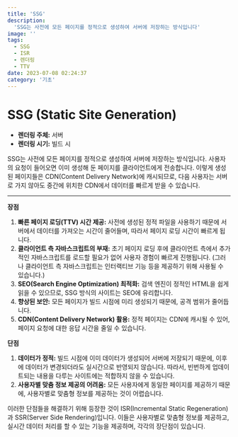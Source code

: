 ```yaml
---
title: 'SSG'
description:
  'SSG는 사전에 모든 페이지를 정적으로 생성하여 서버에 저장하는 방식입니다'
image: ''
tags:
  - SSG
  - ISR
  - 렌더링
  - TTV
date: 2023-07-08 02:24:37
category: '기초'
---
```


# SSG (Static Site Generation)

- **렌더링 주체:** 서버
- **렌더링 시기:** 빌드 시

SSG는 사전에 모든 페이지를 정적으로 생성하여 서버에 저장하는 방식입니다.
사용자의 요청이 들어오면 이미 생성해 둔 페이지를 클라이언트에게 전송합니다.
이렇게 생성된 페이지들은 CDN(Content Delivery Network)에 캐시되므로, 다음
사용자는 서버로 가지 않아도 중간에 위치한 CDN에서 데이터를 빠르게 받을 수
있습니다.

---

**장점**

1. **빠른 페이지 로딩(TTV) 시간 제공:** 사전에 생성된 정적 파일을 사용하기
   때문에 서버에서 데이터를 가져오는 시간이 줄어들며, 따라서 페이지 로딩 시간이
   빠르게 됩니다.
2. **클라이언트 측 자바스크립트의 부재:** 초기 페이지 로딩 후에 클라이언트
   측에서 추가적인 자바스크립트를 로드할 필요가 없어 사용자 경험이 빠르게
   진행됩니다. (그러나 클라이언트 측 자바스크립트는 인터랙티브 기능 등을
   제공하기 위해 사용될 수 있습니다.)
3. **SEO(Search Engine Optimization) 최적화:** 검색 엔진이 정적인 HTML을 쉽게
   읽을 수 있으므로, SSG 방식의 사이트는 SEO에 유리합니다.
4. **향상된 보안:** 모든 페이지가 빌드 시점에 미리 생성되기 때문에, 공격 범위가
   줄어듭니다.
5. **CDN(Content Delivery Network) 활용:** 정적 페이지는 CDN에 캐시될 수 있어,
   페이지 요청에 대한 응답 시간을 줄일 수 있습니다.

**단점**

1. **데이터가 정적:** 빌드 시점에 이미 데이터가 생성되어 서버에 저장되기 때문에,
   이후에 데이터가 변경되더라도 실시간으로 반영되지 않습니다. 따라서, 빈번하게
   업데이트되는 내용을 다루는 사이트에는 적합하지 않을 수 있습니다.
2. **사용자별 맞춤 정보 제공의 어려움:** 모든 사용자에게 동일한 페이지를
   제공하기 때문에, 사용자별로 맞춤형 정보를 제공하는 것이 어렵습니다.

이러한 단점들을 해결하기 위해 등장한 것이 ISR(Incremental Static Regeneration)과
SSR(Server Side Rendering)입니다. 이들은 사용자별로 맞춤형 정보를 제공하고,
실시간 데이터 처리를 할 수 있는 기능을 제공하며, 각각의 장단점이 있습니다.
